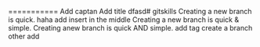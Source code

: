 ===========
Add captan
Add title
dfasd# gitskills
Creating a new branch is quick.
haha add
insert in the middle
Creating a new branch is quick & simple.
Creating anew branch is quick AND simple.
add tag
create a branch
other add

